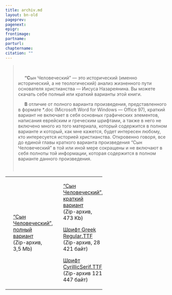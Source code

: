 ```yaml
---
title: archiv.md 
layout: bn-old
pageprev: 
pagenext: 
epigr: 
frontimage: 
partname: 
parturl: 
chaptername: 
citation: ""
---
```


> 
> 
> <div data-align="JUSTIFY">
> 
>  
> 
>      **“С**ын Человеческий” — это исторический (именно исторический, а
> не теологический) анализ жизненного пути основателя христианства —
> Иисуса Hазареянина. Вы можете скачать себе полный или краткий
> варианты этой книги.
> 
>      **В** отличие от полного варианта произведения, представленного в
> формате \*.doc (Microsoft Word for Windows — Office 97), краткий
> вариант не включает в себя основных графических элементов,
> написания еврейским и греческим шрифтами, а также в него не
> включено много из того материала, который содержится в полном
> варианте и который, как мне кажется, будет интересен любому, кто
> интересуется историей христианства. Откровенно говоря, все до единой
> главы краткого варианта произведения “Сын Человеческий” в той или иной
> мере сокращены и не включают в себя полноты той информации, которая
> содержится в полном варианте данного произведения.
> 
>  
> 
> 



<table style="width:60%;">
<colgroup>
<col style="width: 10%" />
<col style="width: 30%" />
<col style="width: 20%" />
<col style="width: 0%" />
</colgroup>
<tbody>
<tr class="odd">
<td></td>
<td><p><a href="arc/barnasch.zip" title="barnasch.zip">“Сын Человеческий”,<br />
полный вариант<br />
</a>(Zip-архив, 3,5 Mb)</p></td>
<td></td>
<td><p><a href="arc/bar_n_k.zip" title="bar_n_k.zip">“Сын Человеческий”,<br />
краткий вариант<br />
</a>(Zip-архив, 473 Kb)</p>

[Шрифт Greek Regular.TTF  
](arc/greek.zip "greek.zip")(Zip-архив, 28 421 байт)

[Шрифт CyrillicSerif.TTF  
](arc/cyrillic.zip "cyrillic.zip")(Zip-архив 121 447 байт)


